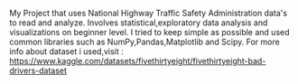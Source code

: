 My Project that uses National Highway Traffic Safety Administration data's to read and analyze.
Involves statistical,exploratory data analysis and visualizations on beginner level.
I tried to keep simple as possible and used common libraries such as NumPy,Pandas,Matplotlib and Scipy.
For more info about dataset i used,visit : https://www.kaggle.com/datasets/fivethirtyeight/fivethirtyeight-bad-drivers-dataset
